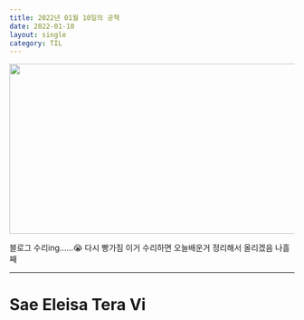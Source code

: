 ```yaml
---
title: 2022년 01월 10일의 공책
date: 2022-01-10
layout: single
category: TIL
---
```


<img src="https://media.vlpt.us/images/do66i/post/5d8cdf50-df2b-43df-b30a-425b8ae5f110/%E1%84%83%E1%85%A1%E1%86%AB%E1%84%87%E1%85%B5%E1%84%8D%E1%85%A1%E1%86%AF2.gif" width="650" height="300" />

블로그 수리ing......😭
다시 빵가짐 이거 수리하면 오늘배운거 정리해서 올리겠음
나흘째

---

# Sae Eleisa Tera Vi
